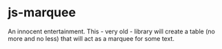 # js-marquee 

An innocent entertainment. This - very old - library will create a table (no more and no less) that will act as a marquee for some text.




